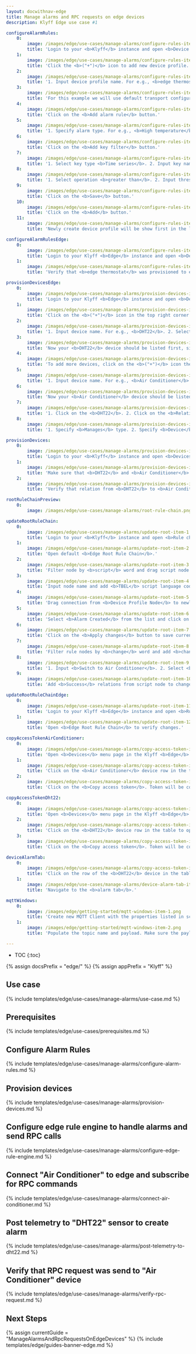 ```yaml
---
layout: docwithnav-edge
title: Manage alarms and RPC requests on edge devices
description: Klyff Edge use case #1

configureAlarmRules:
    0:
        image: /images/edge/use-cases/manage-alarms/configure-rules-item-1.png
        title: 'Login to your <b>Klyff</b> instance and open <b>Device profiles</b> menu page.'
    1:
        image: /images/edge/use-cases/manage-alarms/configure-rules-item-2.png
        title: 'Click the <b>("+")</b> icon to add new device profile.'
    2:
        image: /images/edge/use-cases/manage-alarms/configure-rules-item-3.png
        title: '1. Input device profile name. For e.g., <b>edge thermostat</b>. 2. Click on the <b>Transport configuration</b> to proceed.'
    3:
        image: /images/edge/use-cases/manage-alarms/configure-rules-item-4.png
        title: 'For this example we will use default transport configuration. Click on the <b>Alarm rules</b> to proceed.'
    4:
        image: /images/edge/use-cases/manage-alarms/configure-rules-item-5.png
        title: 'Click on the <b>Add alarm rule</b> button.'
    5:
        image: /images/edge/use-cases/manage-alarms/configure-rules-item-6.png
        title: '1. Specify alarm type. For e.g., <b>High temperature</b>. 2. Click on the <b>("+")</b> icon to add new alarm condition.'
    6:
        image: /images/edge/use-cases/manage-alarms/configure-rules-item-7.png
        title: 'Click on the <b>Add key filter</b> button.'
    7:
        image: /images/edge/use-cases/manage-alarms/configure-rules-item-8.png
        title: '1. Select key type <b>Time series</b>. 2. Input key name <b>temperature</b>. 3. Select value type <b>Numeric</b>. 4. Click on the <b>Add</b> button.'
    8:
        image: /images/edge/use-cases/manage-alarms/configure-rules-item-9.png
        title: '1. Select operation <b>greater than</b>. 2. Input threshold value <b>50</b>. 3. Click on the <b>Add</b> button.'
    9:
        image: /images/edge/use-cases/manage-alarms/configure-rules-item-10.png
        title: 'Click on the <b>Save</b> button.'
    10:
        image: /images/edge/use-cases/manage-alarms/configure-rules-item-11.png
        title: 'Click on the <b>Add</b> button.'
    11:
        image: /images/edge/use-cases/manage-alarms/configure-rules-item-12.png
        title: 'Newly create device profile will be show first in the list, because default sort order is by created time.'

configureAlarmRulesEdge:
    0:
        image: /images/edge/use-cases/manage-alarms/configure-rules-item-13.png
        title: 'Login to your Klyff <b>Edge</b> instance and open <b>Device profiles</b> menu page.'
    1:
        image: /images/edge/use-cases/manage-alarms/configure-rules-item-14.png
        title: 'Verify that <b>edge thermostat</b> was provisioned to edge as well.'

provisionDevicesEdge:
    0:
        image: /images/edge/use-cases/manage-alarms/provision-devices-item-1.png
        title: 'Login to your Klyff <b>Edge</b> instance and open <b>Devices</b> menu page.'
    1:
        image: /images/edge/use-cases/manage-alarms/provision-devices-item-2.png
        title: 'Click on the <b>("+")</b> icon in the top right corner of the table.'
    2:
        image: /images/edge/use-cases/manage-alarms/provision-devices-item-3.png
        title: '1. Input device name. For e.g., <b>DHT22</b>. 2. Select <b>edge thermostat</b> from device profiles list. No other changes required at this time. 3. Click <b>Add</b> to add the device.'
    3:
        image: /images/edge/use-cases/manage-alarms/provision-devices-item-4.png
        title: 'Now your <b>DHT22</b> device should be listed first, since table sort devices using created time by default.'
    4:
        image: /images/edge/use-cases/manage-alarms/provision-devices-item-5.png
        title: 'To add more devices, click on the <b>("+")</b> icon then <b>Add new device</b>.'
    5:
        image: /images/edge/use-cases/manage-alarms/provision-devices-item-6.png
        title: '1. Input device name. For e.g., <b>Air Conditioner</b>. No other changes required at this time. 2. Click on the <b>Add</b> to add the device.'
    6:
        image: /images/edge/use-cases/manage-alarms/provision-devices-item-7.png
        title: 'Now your <b>Air Conditioner</b> device should be listed first, since table sort devices using created time by default.'
    7:
        image: /images/edge/use-cases/manage-alarms/provision-devices-item-8.png
        title: '1. Click on the <b>DHT22</b>. 2. Click on the <b>Relations</b>. 3. Click on the <b>("+")</b> icon.'
    8:
        image: /images/edge/use-cases/manage-alarms/provision-devices-item-9.png
        title: '1. Specify <b>Manages</b> type. 2. Specify <b>Device</b> type. 3. Select <b>Air Conditioner</b> device. 4. Click on the "Add" button. Now we verify that devices were provisioned to cloud.'

provisionDevices:
    0:
        image: /images/edge/use-cases/manage-alarms/provision-devices-item-10.png
        title: 'Login to your <b>Klyff</b> instance and open <b>Devices</b> menu page.'
    1:
        image: /images/edge/use-cases/manage-alarms/provision-devices-item-11.png
        title: 'Make sure that <b>DHT22</b> and <b>Air Conditioner</b> devices are in the devices list.'
    2:
        image: /images/edge/use-cases/manage-alarms/provision-devices-item-12.png
        title: 'Verify that relation from <b>DHT22</b> to <b>Air Conditioner</b> was provisioned as well.'

rootRuleChainPreview:
    0:
        image: /images/edge/use-cases/manage-alarms/root-rule-chain.png

updateRootRuleChain:
    0:
        image: /images/edge/use-cases/manage-alarms/update-root-item-1.png
        title: 'Login to your <b>Klyff</b> instance and open <b>Rule chain templates</b> menu page.'
    1:
        image: /images/edge/use-cases/manage-alarms/update-root-item-2.png
        title: 'Open default <b>Edge Root Rule Chain</b>.'
    2:
        image: /images/edge/use-cases/manage-alarms/update-root-item-3.png
        title: 'Filter node by <b>script</b> word and drag script node (Transformation) to rule chain.'
    3:
        image: /images/edge/use-cases/manage-alarms/update-root-item-4.png
        title: 'Input node name and add <b>TBEL</b> script language code (you can copy and paste it from the snippet above) to create proper <b>enable</b> command for Air Conditioner device. Click <b>Add</b> to proceed.'
    4:
        image: /images/edge/use-cases/manage-alarms/update-root-item-5.png
        title: 'Drag connection from <b>Device Profile Node</b> to newly added <b>enabled</b> script node.'
    5:
        image: /images/edge/use-cases/manage-alarms/update-root-item-6.png
        title: 'Select <b>Alarm Created</b> from the list and click on the <b>Add</b> button.'
    6:
        image: /images/edge/use-cases/manage-alarms/update-root-item-7.png
        title: 'Click on the <b>Apply changes</b> button to save current progress.'
    7:
        image: /images/edge/use-cases/manage-alarms/update-root-item-8.png
        title: 'Filter rule nodes by <b>change</b> word and add <b>change originator</b> node to rule chain.'
    8:
        image: /images/edge/use-cases/manage-alarms/update-root-item-9.png
        title: '1. Input <b>Switch to Air Conditioner</b>. 2. Select <b>Related entity</b>. 3. Select <b>Manages</b>. 4. Select <b>Device type</b>. 5. Click on the "Add" button'
    9:
        image: /images/edge/use-cases/manage-alarms/update-root-item-10.png
        title: 'Add <b>Success</b> relations from script node to change originator and <b>Success</b> relation from change originator to <b>RPC Call Request</b> node. Save changes.'

updateRootRuleChainEdge:
    0:
        image: /images/edge/use-cases/manage-alarms/update-root-item-11.png
        title: 'Login to your Klyff <b>Edge</b> instance and open <b>Rule chains</b> menu page.'
    1:
        image: /images/edge/use-cases/manage-alarms/update-root-item-12.png
        title: 'Open <b>Edge Root Rule Chain</b> to verify changes.'

copyAccessTokenAirConditioner:
    0:
        image: /images/edge/use-cases/manage-alarms/copy-access-token-item-1.png
        title: 'Open <b>Devices</b> menu page in the Klyff <b>Edge</b> instance.'
    1:
        image: /images/edge/use-cases/manage-alarms/copy-access-token-item-2.png
        title: 'Click on the <b>Air Conditioner</b> device row in the table to open device details.'
    2:
        image: /images/edge/use-cases/manage-alarms/copy-access-token-item-3.png
        title: 'Click on the <b>Copy access token</b>. Token will be copied to your clipboard. Save it to a safe place.'

copyAccessTokenDht22:
    0:
        image: /images/edge/use-cases/manage-alarms/copy-access-token-item-1.png
        title: 'Open <b>Devices</b> menu page in the Klyff <b>Edge</b> instance.'
    2:
        image: /images/edge/use-cases/manage-alarms/copy-access-token-item-4.png
        title: 'Click on the <b>DHT22</b> device row in the table to open device details.'
    3:
        image: /images/edge/use-cases/manage-alarms/copy-access-token-item-5.png
        title: 'Click on the <b>Copy access token</b>. Token will be copied to your clipboard. Save it to a safe place.'

deviceAlarmTab:
    0:
        image: /images/edge/use-cases/manage-alarms/copy-access-token-item-4.png
        title: 'Click on the row of the <b>DHT22</b> device in the table to view the device details'
    1:
        image: /images/edge/use-cases/manage-alarms/device-alarm-tab-item-1.png
        title: 'Navigate to the <b>alarm tab</b>.'

mqttWindows:
    0:
        image: /images/edge/getting-started/mqtt-windows-item-1.png
        title: 'Create new MQTT Client with the properties listed in screenshots below.'
    1:
        image: /images/edge/getting-started/mqtt-windows-item-2.png
        title: 'Populate the topic name and payload. Make sure the payload is a valid JSON document. Click on the <b>Publish</b> button.'

---
```

* TOC
{:toc}

{% assign docsPrefix = "edge/" %}
{% assign appPrefix = "Klyff" %}

## Use case

{% include templates/edge/use-cases/manage-alarms/use-case.md %}

## Prerequisites

{% include templates/edge/use-cases/prerequisites.md %}

## Configure Alarm Rules

{% include templates/edge/use-cases/manage-alarms/configure-alarm-rules.md %}

## Provision devices

{% include templates/edge/use-cases/manage-alarms/provision-devices.md %}

## Configure edge rule engine to handle alarms and send RPC calls

{% include templates/edge/use-cases/manage-alarms/configure-edge-rule-engine.md %}

## Connect "Air Conditioner" to edge and subscribe for RPC commands

{% include templates/edge/use-cases/manage-alarms/connect-air-conditioner.md %}

## Post telemetry to "DHT22" sensor to create alarm

{% include templates/edge/use-cases/manage-alarms/post-telemetry-to-dht22.md %}

## Verify that RPC request was send to "Air Conditioner" device

{% include templates/edge/use-cases/manage-alarms/verify-rpc-request.md %}

## Next Steps

{% assign currentGuide = "ManageAlarmsAndRpcRequestsOnEdgeDevices" %}
{% include templates/edge/guides-banner-edge.md %}

